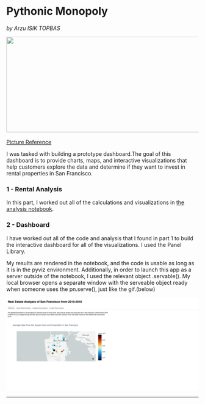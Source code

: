 # Pythonic Monopoly
 *by Arzu ISIK TOPBAS*

<img src="https://images.pexels.com/photos/1370704/pexels-photo-1370704.jpeg" width="1000" height="250" />

[Picture Reference](https://www.sftravel.com/article/san-francisco-zoom-backgrounds-your-virtual-meetings)

I was tasked with building a prototype dashboard.The goal of this dashboard is to provide charts, maps, and interactive visualizations that help customers explore the data and determine if they want to invest in rental properties in San Francisco.


### 1 - Rental Analysis

In this part, I worked out all of the calculations and visualizations in [the analysis notebook](https://github.com/arzuisiktopbas/05-Pythonic_Monopoly/blob/main/rental_analysis.ipynb).

### 2 - Dashboard

I have worked out all of the code and analysis that I found in part 1 to build the interactive dashboard for all of the visualizations. I used the Panel Library.

My results are rendered in the notebook, and the code is usable as long as it is in the pyviz environment. Additionally, in order to launch this app as a server outside of the notebook, I used the relevant object .servable().  My local browser opens a separate window with the serveable object ready when someone uses the pn.serve(), just like the gif.(below)

![Dashboard](https://github.com/arzuisiktopbas/05-Pythonic_Monopoly/blob/main/Images/Dashboard.gif)



---
